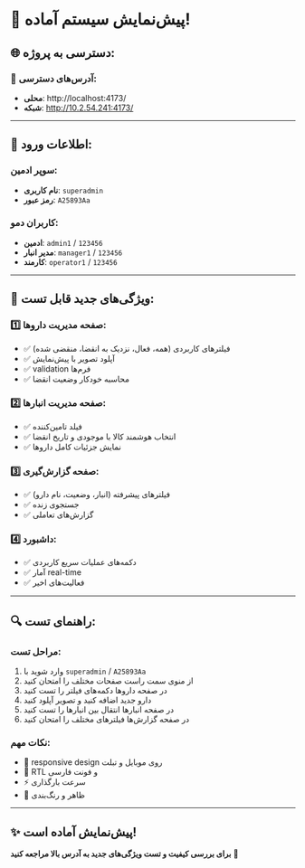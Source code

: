 # 🎉 پیش‌نمایش سیستم آماده!

## 🌐 **دسترسی به پروژه:**

### 📱 **آدرس‌های دسترسی:**
- **محلی**: http://localhost:4173/
- **شبکه**: http://10.2.54.241:4173/

---

## 🔑 **اطلاعات ورود:**

### **سوپر ادمین:**
- **نام کاربری**: `superadmin`
- **رمز عبور**: `A25893Aa`

### **کاربران دمو:**
- **ادمین**: `admin1` / `123456`
- **مدیر انبار**: `manager1` / `123456`
- **کارمند**: `operator1` / `123456`

---

## 🎯 **ویژگی‌های جدید قابل تست:**

### 1️⃣ **صفحه مدیریت داروها:**
- ✅ فیلترهای کاربردی (همه، فعال، نزدیک به انقضا، منقضی شده)
- ✅ آپلود تصویر با پیش‌نمایش
- ✅ validation فرم‌ها
- ✅ محاسبه خودکار وضعیت انقضا

### 2️⃣ **صفحه مدیریت انبارها:**
- ✅ فیلد تامین‌کننده
- ✅ انتخاب هوشمند کالا با موجودی و تاریخ انقضا
- ✅ نمایش جزئیات کامل داروها

### 3️⃣ **صفحه گزارش‌گیری:**
- ✅ فیلترهای پیشرفته (انبار، وضعیت، نام دارو)
- ✅ جستجوی زنده
- ✅ گزارش‌های تعاملی

### 4️⃣ **داشبورد:**
- ✅ دکمه‌های عملیات سریع کاربردی
- ✅ آمار real-time
- ✅ فعالیت‌های اخیر

---

## 🔍 **راهنمای تست:**

### **مراحل تست:**
1. وارد شوید با `superadmin` / `A25893Aa`
2. از منوی سمت راست صفحات مختلف را امتحان کنید
3. در صفحه داروها دکمه‌های فیلتر را تست کنید
4. دارو جدید اضافه کنید و تصویر آپلود کنید
5. در صفحه انبارها انتقال بین انبارها را تست کنید
6. در صفحه گزارش‌ها فیلترهای مختلف را امتحان کنید

### **نکات مهم:**
- 📱 responsive design روی موبایل و تبلت
- 🔄 RTL و فونت فارسی
- ⚡ سرعت بارگذاری
- 🎨 ظاهر و رنگ‌بندی

---

## ✨ **پیش‌نمایش آماده است!**
**برای بررسی کیفیت و تست ویژگی‌های جدید به آدرس بالا مراجعه کنید** 🚀
